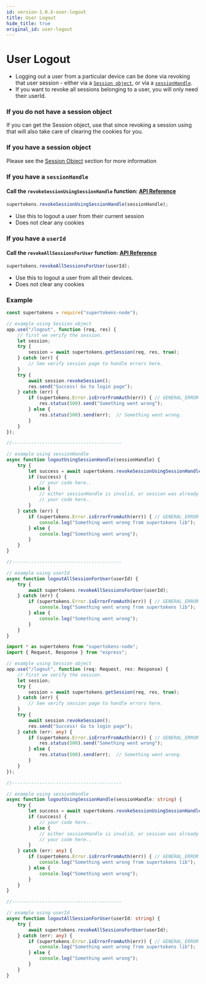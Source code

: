 ```yaml
---
id: version-1.0.X-user-logout
title: User Logout
hide_title: true
original_id: user-logout
---
```


# User Logout
- Logging out a user from a particular device can be done via revoking that user session - either via a [`Session object`](../api-reference/session-object/overview), or via a [`sessionHandle`](../api-reference/session-handle).
- If you want to revoke all sessions belonging to a user, you will only need their userId.

### If you do not have a session object
<div class="specialNote" style="margin-bottom: 20px">
If you can get the Session object, use that since revoking a session using that will also take care of clearing the cookies for you.
</div>

### If you have a session object
Please see the [Session Object](../api-reference/session-object/overview) section for more information

### If you have a `sessionHandle`
#### Call the `revokeSessionUsingSessionHandle` function: [API Reference](../api-reference/revoke-session-using-session-handle)
```js
supertokens.revokeSessionUsingSessionHandle(sessionHandle);
```
- Use this to logout a user from their current session
- Does not clear any cookies

### If you have a `userId`
#### Call the `revokeAllSessionsForUser` function: [API Reference](../api-reference/revoke-all-sessions-for-user)
```js
supertokens.revokeAllSessionsForUser(userId);
```
- Use this to logout a user from all their devices.
- Does not clear any cookies

<div class="divider"></div>

### Example
<!--DOCUSAURUS_CODE_TABS-->
<!--Javascript-->
```js
const supertokens = require("supertokens-node");

// example using Session object
app.use("/logout", function (req, res) {
    // first we verify the session.
    let session;
    try {
        session = await supertokens.getSession(req, res, true);
    } catch (err) {
        // See verify session page to handle errors here.
    }
    try {
        await session.revokeSession();
        res.send("Success! Go to login page");
    } catch (err) {
        if (supertokens.Error.isErrorFromAuth(err)) { // GENERAL_ERROR
            res.status(500).send("Something went wrong");
        } else {
            res.status(500).send(err);  // Something went wrong.
        }
    }
});

//----------------------------------------

// example using sessionHandle
async function logoutUsingSessionHandle(sessionHandle) {
    try {
        let success = await supertokens.revokeSessionUsingSessionHandle(sessionHandle);
        if (success) {
            // your code here..
        } else {
            // either sessionHandle is invalid, or session was already removed.
            // your code here..
        }
    } catch (err) {
        if (supertokens.Error.isErrorFromAuth(err)) { // GENERAL_ERROR
            console.log("Something went wrong from supertokens lib");
        } else {
            console.log("Something went wrong");
        }
    }
}

//----------------------------------------

// example using userId
async function logoutAllSessionForUser(userId) {
    try {
        await supertokens.revokeAllSessionsForUser(userId);
    } catch (err) {
        if (supertokens.Error.isErrorFromAuth(err)) { // GENERAL_ERROR
            console.log("Something went wrong from supertokens lib");
        } else {
            console.log("Something went wrong");
        }
    }
}
```
<!--Typescript-->
```ts
import * as supertokens from "supertokens-node";
import { Request, Response } from "express";

// example using Session object
app.use("/logout", function (req: Request, res: Response) {
    // first we verify the session.
    let session;
    try {
        session = await supertokens.getSession(req, res, true);
    } catch (err) {
        // See verify session page to handle errors here.
    }
    try {
        await session.revokeSession();
        res.send("Success! Go to login page");
    } catch (err: any) {
        if (supertokens.Error.isErrorFromAuth(err)) { // GENERAL_ERROR
            res.status(500).send("Something went wrong");
        } else {
            res.status(500).send(err);  // Something went wrong.
        }
    }
});

//----------------------------------------

// example using sessionHandle
async function logoutUsingSessionHandle(sessionHandle: string) {
    try {
        let success = await supertokens.revokeSessionUsingSessionHandle(sessionHandle);
        if (success) {
            // your code here..
        } else {
            // either sessionHandle is invalid, or session was already removed.
            // your code here..
        }
    } catch (err: any) {
        if (supertokens.Error.isErrorFromAuth(err)) { // GENERAL_ERROR
            console.log("Something went wrong from supertokens lib");
        } else {
            console.log("Something went wrong");
        }
    }
}

//----------------------------------------

// example using userId
async function logoutAllSessionForUser(userId: string) {
    try {
        await supertokens.revokeAllSessionsForUser(userId);
    } catch (err: any) {
        if (supertokens.Error.isErrorFromAuth(err)) { // GENERAL_ERROR
            console.log("Something went wrong from supertokens lib");
        } else {
            console.log("Something went wrong");
        }
    }
}
```
<!--END_DOCUSAURUS_CODE_TABS-->